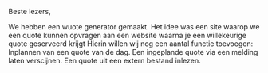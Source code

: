 Beste lezers,

We hebben een wuote generator gemaakt. Het idee was een site waarop we een quote kunnen opvragen aan een website waarna je een willekeurige quote geserveerd krijgt
Hierin willen wij nog een aantal functie toevoegen:
Inplannen van een quote van de dag.
Een ingeplande quote via een melding laten verscijnen.
Een quote uit een extern bestand inlezen.
